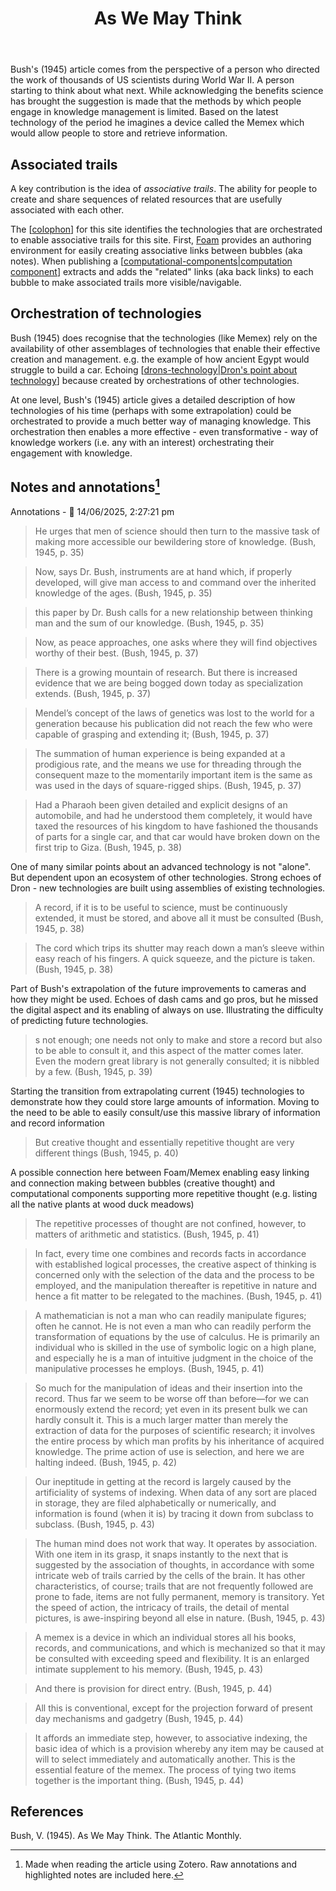 ﻿---
tags:
- colophon
- memex
- web
title: As We May Think
type: note
---
Bush's (1945) article comes from the perspective of a person who directed the work of thousands of US scientists during World War II. A person starting to think about what next. While acknowledging the benefits science has brought the suggestion is made that the methods by which people engage in knowledge management is limited. Based on the latest technology of the period he imagines a device called the Memex which would allow people to store and retrieve information. 

## Associated trails

A key contribution is the idea of _associative trails_. The ability for people to create and share sequences of related resources that are usefully associated with each other.

The [[colophon]] for this site identifies the technologies that are orchestrated to enable associative trails for this site. First, [Foam](https://foambubble.github.io/foam/) provides an authoring environment for easily creating associative links between bubbles (aka notes). When publishing a [[computational-components|computation component]] extracts and adds the "related" links (aka back links) to each bubble to make associated trails more visible/navigable.

## Orchestration of technologies

Bush (1945) does recognise that the technologies (like Memex) rely on the availability of other assemblages of technologies that enable their effective creation and management. e.g. the example of how ancient Egypt would struggle to build a car. Echoing [[drons-technology|Dron's point about technology]] because created by orchestrations of other technologies.

At one level, Bush's (1945) article gives a detailed description of how technologies of his time (perhaps with some extrapolation) could be orchestrated to provide a much better way of managing knowledge. This orchestration then enables a more effective - even transformative - way of knowledge workers (i.e. any with an interest) orchestrating their engagement with knowledge.

## Notes and annotations[^notes]

Annotations - 📅  14/06/2025, 2:27:21 pm

> He urges that men of science should then turn to the massive task of making more accessible our bewildering store of knowledge. (Bush, 1945, p. 35)

> Now, says Dr. Bush, instruments are at hand which, if properly developed, will give man access to and command over the inherited knowledge of the ages. (Bush, 1945, p. 35)

> this paper by Dr. Bush calls for a new relationship between thinking man and the sum of our knowledge. (Bush, 1945, p. 35)

> Now, as peace approaches, one asks where they will find objectives worthy of their best. (Bush, 1945, p. 37)

> There is a growing mountain of research. But there is increased evidence that we are being bogged down today as specialization extends. (Bush, 1945, p. 37)

> Mendel’s concept of the laws of genetics was lost to the world for a generation because his publication did not reach the few who were capable of grasping and extending it; (Bush, 1945, p. 37)

> The summation of human experience is being expanded at a prodigious rate, and the means we use for threading through the consequent maze to the momentarily important item is the same as was used in the days of square-rigged ships. (Bush, 1945, p. 37)

> Had a Pharaoh been given detailed and explicit designs of an automobile, and had he understood them completely, it would have taxed the resources of his kingdom to have fashioned the thousands of parts for a single car, and that car would have broken down on the first trip to Giza. (Bush, 1945, p. 38) 

One of many similar points about an advanced technology is not "alone". But dependent upon an ecosystem of other technologies. Strong echoes of Dron - new technologies are built using assemblies of existing technologies.

> A record, if it is to be useful to science, must be continuously extended, it must be stored, and above all it must be consulted (Bush, 1945, p. 38)

> The cord which trips its shutter may reach down a man’s sleeve within easy reach of his fingers. A quick squeeze, and the picture is taken. (Bush, 1945, p. 38) 

Part of Bush's extrapolation of the future improvements to cameras and how they might be used. Echoes of dash cams and go pros, but he missed the digital aspect and its enabling of always on use. Illustrating the difficulty of predicting future technologies.

> s not enough; one needs not only to make and store a record but also to be able to consult it, and this aspect of the matter comes later. Even the modern great library is not generally consulted; it is nibbled by a few. (Bush, 1945, p. 39) 

Starting the transition from extrapolating current (1945) technologies to demonstrate how they could store large amounts of information. Moving to the need to be able to easily consult/use this massive library of information and record information

> But creative thought and essentially repetitive thought are very different things (Bush, 1945, p. 40) 

A possible connection here between Foam/Memex enabling easy linking and connection making between bubbles (creative thought) and computational components supporting more repetitive thought (e.g. listing all the native plants at wood duck meadows)

> The repetitive processes of thought are not confined, however, to matters of arithmetic and statistics. (Bush, 1945, p. 41)

> In fact, every time one combines and records facts in accordance with established logical processes, the creative aspect of thinking is concerned only with the selection of the data and the process to be employed, and the manipulation thereafter is repetitive in nature and hence a fit matter to be relegated to the machines. (Bush, 1945, p. 41)

> A mathematician is not a man who can readily manipulate figures; often he cannot. He is not even a man who can readily perform the transformation of equations by the use of calculus. He is primarily an individual who is skilled in the use of symbolic logic on a high plane, and especially he is a man of intuitive judgment in the choice of the manipulative processes he employs. (Bush, 1945, p. 41)

> So much for the manipulation of ideas and their insertion into the record. Thus far we seem to be worse off than before—for we can enormously extend the record; yet even in its present bulk we can hardly consult it. This is a much larger matter than merely the extraction of data for the purposes of scientific research; it involves the entire process by which man profits by his inheritance of acquired knowledge. The prime action of use is selection, and here we are halting indeed. (Bush, 1945, p. 42)

> Our ineptitude in getting at the record is largely caused by the artificiality of systems of indexing. When data of any sort are placed in storage, they are filed alphabetically or numerically, and information is found (when it is) by tracing it down from subclass to subclass. (Bush, 1945, p. 43)

> The human mind does not work that way. It operates by association. With one item in its grasp, it snaps instantly to the next that is suggested by the association of thoughts, in accordance with some intricate web of trails carried by the cells of the brain. It has other characteristics, of course; trails that are not frequently followed are prone to fade, items are not fully permanent, memory is transitory. Yet the speed of action, the intricacy of trails, the detail of mental pictures, is awe-inspiring beyond all else in nature. (Bush, 1945, p. 43)

> A memex is a device in which an individual stores all his books, records, and communications, and which is mechanized so that it may be consulted with exceeding speed and flexibility. It is an enlarged intimate supplement to his memory. (Bush, 1945, p. 43)

> And there is provision for direct entry. (Bush, 1945, p. 44)

> All this is conventional, except for the projection forward of present day mechanisms and gadgetry (Bush, 1945, p. 44)

> It affords an immediate step, however, to associative indexing, the basic idea of which is a provision whereby any item may be caused at will to select immediately and automatically another. This is the essential feature of the memex. The process of tying two items together is the important thing. (Bush, 1945, p. 44)

## References

Bush, V. (1945). As We May Think. The Atlantic Monthly.

[^notes]: Made when reading the article using Zotero. Raw annotations and highlighted notes are included here.


[//begin]: # "Autogenerated link references for markdown compatibility"
[colophon]: ../../colophon/colophon "Colophon"
[computational-components|computation component]: ../../colophon/computational-components "Computational components"
[drons-technology|Dron's point about technology]: ../nodt/drons-technology "Dron's take on technology"
[//end]: # "Autogenerated link references"